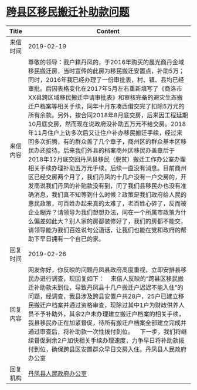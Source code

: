 # <a href="http://www.shangluo.gov.cn/zmhd/ldxxxx.jsp?urltype=leadermail.LeaderMailContentUrl&wbtreeid=1112&leadermailid=5150">跨县区移民搬迁补助款问题</a>
|Title|Content|
|:---:|---|
|来信时间|2019-02-19|
|来信内容|尊敬的领导：我户籍丹凤的，于2016年购买的晨光商丹金域移民搬迁房，当时宣传的此房为移民搬迁安置点，补助5万；同时，2016年我已经办理了一份审批表，村、镇、县均已经审批。后因表格变化在2017年5月左右重新填写了《商洛市XX县跨区域移民搬迁申请审批表》和审核完备的避灾生态搬迁户档案等相关手续，同年十月东凑西借交完了扣除5万元的所有余款。另外，按合同2018年8月底交房，后来因工程延期10月底交房，然而现在说政府没补助五万元不给交房。2018年11月住户上访多次后又让住户补办移民搬迁手续，经过来回多次折腾，有的群众盖了几个章子，商州区的群众基本区移民办还接待。后来我们外县的档案商州区移民办盖章后于2018年12月底交回丹凤县移民（脱贫）搬迁工作办公室办理相关手续办理补助五万元手续，后续一直没有消息。目前商州区已经交房两个月了，我们丹凤的十几户没有一户交房的，开发商说我们丹凤的补贴款没有到，问了我们县移民办也没有准确消息，我们真不知等到什么时候？政策是我们政府给人民的惠民政策，可百姓办起来真的太难了，老百姓心碎了，反而被企业糊弄？请领导为我们想想办法，同在一个所属市政策为什么偏差如此大？别人家的房都装修好了，我们的房都不能交，请领导能为我们百姓说句公道话，让我们也能在党和政府的帮助下早日拥有一个自已的家。|
|回复时间|2019-02-26|
|回复内容|网友你好，你反映的问题丹凤县政府高度重视，立即安排县移民办进行调查，现回复如下：    来信人反映的“跨县区移民搬迁补助款未到位，导致丹凤县十几户搬迁户迟迟不能入住”的问题，经调查，我县涉及跨县安置户共28户，25户已建立移民搬迁户档案并通过资格审查，现除过其中1户为财政供养人员不予补助外，其余2户未办理建立搬迁户档案的相关手续，我县移民办正在加紧督促，待所有搬迁户档案全部建立完成并通过审查后，将补助款一次性拨付到位。    下一步，我们将继续督促剩余2户加快相关手续办理速度，力争早日将补助款拨付到位，确保跨县区安置群众早日交房入住。丹凤县人民政府办公室|
|回复机构|<a href="../../categories/agencies/丹凤县人民政府办公室.md">丹凤县人民政府办公室</a>|